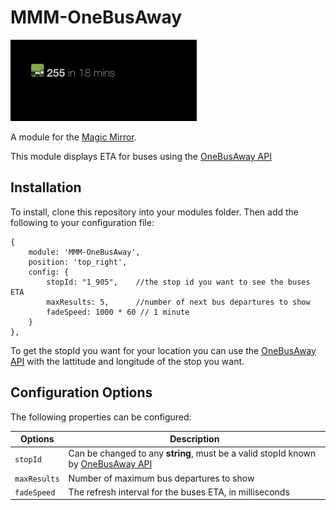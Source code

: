 # MMM-OneBusAway


![Alt text](/img/screenshot.png?raw=true "A preview of the MMM-OneBusAway module.")

A module for the [Magic Mirror](https://magicmirror.builders/). 

This module displays ETA for buses using the [OneBusAway API](http://developer.onebusaway.org/modules/onebusaway-application-modules/1.1.13/api/where/index.html)


## Installation

To install, clone this repository into your modules folder. Then add the following to your configuration file:
```
{
    module: 'MMM-OneBusAway',
    position: 'top_right',
    config: {
        stopId: "1_905",    //the stop id you want to see the buses ETA
        maxResults: 5,      //number of next bus departures to show
        fadeSpeed: 1000 * 60 // 1 minute
    }
},
```
To get the stopId you want for your location you can use the [OneBusAway API](http://api.pugetsound.onebusaway.org/api/where/stops-for-location.xml?key=TEST&lat=47.619127&lon=-122.329993) with the lattitude and longitude of the stop you want.

## Configuration Options

The following properties can be configured:

| Options | Description|
| --- | --- |
|```stopId```| Can be changed to any **string**, must be a valid stopId known by [OneBusAway API](http://api.pugetsound.onebusaway.org/api/where/stops-for-location.xml?key=TEST&lat=47.619127&lon=-122.329993) |
|```maxResults```| Number of maximum bus departures to show |
| ```fadeSpeed```| The refresh interval for the buses ETA, in milliseconds|